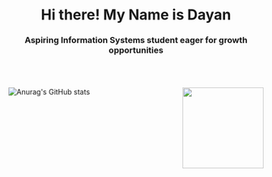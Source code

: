 <h1 align="center">Hi there! My Name is Dayan </h1>
<h3 align="center">Aspiring Information Systems student eager for growth opportunities</h3> 

<br>
<br>

![Anurag's GitHub stats](https://github-readme-stats.vercel.app/api?username=DayanFA&theme=jolly&show_icons=true)
<img  align= "right" height="160em" src="https://github-readme-stats.vercel.app/api/top-langs/?username=DayanFA&layout=compact&langs_count=16&theme=jolly"/>
